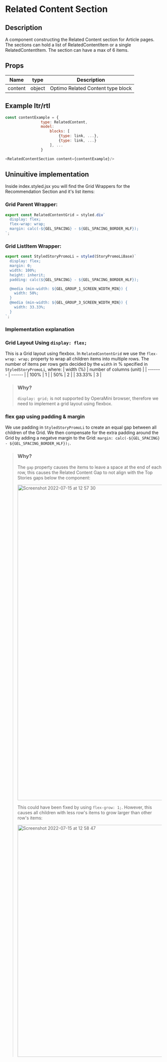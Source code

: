 # Related Content Section

## Description

A component constructing the Related Content section for Article pages. The sections can hold a list of RelatedContentItem or a single RelatedContentItem. The section can have a max of 6 items.

## Props

| Name    | type   | Description                       |
| ------- | ------ | --------------------------------- |
| content | object | Optimo Related Content type block |

## Example ltr/rtl

```javascript
const contentExample = {
                type: RelatedContent,
                model:
                    blocks: [
                        {type: link, ...},
                        {type: link, ...}
                    ], ...
                }

<RelatedContentSection content={contentExample}/>
```

## Uninuitive implementation

Inside index.styled.jsx you will find the Grid Wrappers for the Recommendation Section and it's list items:

### Grid Parent Wrapper:

```javascript
export const RelatedContentGrid = styled.div`
  display: flex;
  flex-wrap: wrap;
  margin: calc(-${GEL_SPACING} - ${GEL_SPACING_BORDER_HLF});
`;
```

### Grid ListItem Wrapper:

```javascript
export const StyledStoryPromoLi = styled(StoryPromoLiBase)`
  display: flex;
  margin: 0;
  width: 100%;
  height: inherit;
  padding: calc(${GEL_SPACING} - ${GEL_SPACING_BORDER_HLF});

  @media (min-width: ${GEL_GROUP_1_SCREEN_WIDTH_MIN}) {
    width: 50%;
  }
  @media (min-width: ${GEL_GROUP_3_SCREEN_WIDTH_MIN}) {
    width: 33.33%;
  }
`;
```

### Implementation explanation

### Grid Layout Using `display: flex;`

This is a Grid layout using flexbox. In `RelatedContentGrid` we use the `flex-wrap: wrap;` property to wrap all children items into multiple rows. The number of items per rows gets decided by the `width` in % specified in `StyledStoryPromoLi`, where:
| width (%) | number of columns (unit) |
| ------- | ------ |
| 100% | 1 |
| 50% | 2 |
| 33.33% | 3 |

> ### Why?
>
> `display: grid;` is not supported by OperaMini browser, therefore we need to implement a grid layout using flexbox.

### flex gap using padding & margin

We use padding in `StyledStoryPromoLi` to create an equal gap between all children of the Grid. We then compensate for the extra padding around the Grid by adding a negatve margin to the Grid: `margin: calc(-${GEL_SPACING} - ${GEL_SPACING_BORDER_HLF});`.

> ### Why?
>
> The `gap` property causes the items to leave a space at the end of each row, this causes the Related Content Gap to not align with the Top Stories gaps below the component:
>
> <img
>   width="1013"
>   alt="Screenshot 2022-07-15 at 12 57 30"
>   src="https://user-images.githubusercontent.com/90621252/179218907-1e40b68b-70f2-40d5-bd88-82910bd0d56b.png"
> />
>
> This could have been fixed by using `flex-grow: 1;`. However, this causes all children with less row's items to grow larger than other row's items:
>
> <img
>   width="745"
>   alt="Screenshot 2022-07-15 at 12 58 47"
>   src="https://user-images.githubusercontent.com/90621252/179218944-448a1f01-2673-4f46-9bfd-67164424b329.png"
> />
